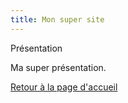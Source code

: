```yaml
---
title: Mon super site
---
```


Présentation

Ma super présentation.

[Retour à la page d'accueil](index.md)